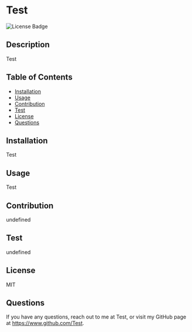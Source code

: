 
  # Test
  ![License Badge](https://img.shields.io/badge/License-MIT-yellow.svg)
  ## Description
  Test
  ## Table of Contents
  * [Installation](#installation)
  * [Usage](#usage)
  * [Contribution](#contribution)
  * [Test](#test)
  * [License](#license)
  * [Questions](#questions)
  ## Installation
  Test
  ## Usage
  Test
  ## Contribution
  undefined
  ## Test
  undefined
  ## License
  MIT
  ## Questions
  If you have any questions, reach out to me at Test, or visit my GitHub page at https://www.github.com/Test.
  